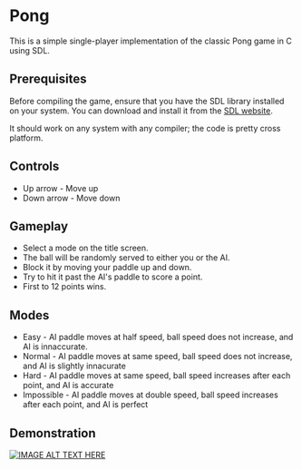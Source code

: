 # Pong

This is a simple single-player implementation of the classic Pong game in C using SDL.

## Prerequisites

Before compiling the game, ensure that you have the SDL library installed on your system. You can download and install it from the [SDL website]([https://www.libsdl.org/download-2.0.php](https://github.com/libsdl-org/SDL/releases/tag/release-2.30.1)https://github.com/libsdl-org/SDL/releases/tag/release-2.30.1).

It should work on any system with any compiler; the code is pretty cross platform.

## Controls
* Up arrow   - Move up
* Down arrow - Move down

## Gameplay
* Select a mode on the title screen.
* The ball will be randomly served to either you or the AI.
* Block it by moving your paddle up and down.
* Try to hit it past the AI's paddle to score a point.
* First to 12 points wins.

## Modes
* Easy        - AI paddle moves at half speed, ball speed does not increase, and AI is innaccurate.
* Normal      - AI paddle moves at same speed, ball speed does not increase, and AI is slightly innacurate
* Hard        - AI paddle moves at same speed, ball speed increases after each point, and AI is accurate
* Impossible  - AI paddle moves at double speed, ball speed increases after each point, and AI is perfect

## Demonstration

[![IMAGE ALT TEXT HERE](https://img.youtube.com/vi/S7dDnmHAeqk/0.jpg)](https://www.youtube.com/watch?v=S7dDnmHAeqk)
